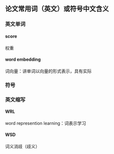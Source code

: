 ## 论文常用词（英文）或符号中文含义

### 英文单词

#### score

权重

#### word embedding

词向量：讲单词以向量的形式表示，具有实际

### 符号

### 英文缩写

#### WRL

word represention learning：词表示学习

#### WSD

词义消歧（歧义）

